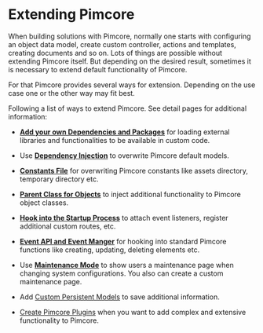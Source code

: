 # Extending Pimcore

When building solutions with Pimcore, normally one starts with configuring an object data model, 
create custom controller, actions and templates, creating documents and so on. Lots of things 
are possible without extending Pimcore itself. 
But depending on the desired result, sometimes it is necessary to extend default functionality
of Pimcore. 

For that Pimcore provides several ways for extension. Depending on the use case one or the other
way may fit best. 

Following a list of ways to extend Pimcore. See detail pages for additional information: 

* [**Add your own Dependencies and Packages**](./01_Add_your_own_Dependencies_and_Packages.md) for loading external libraries and functionalities 
 to be available in custom code. 
 
* Use [**Dependency Injection**](./03_Dependency_Injection.md) to overwrite Pimcore default models. 

* [**Constants File**](./05_Constants_File.md) for overwriting Pimcore constants like assets
 directory, temporary directory etc. 
 
* [**Parent Class for Objects**](./07_Parent_Class_for_Objects.md) to inject additional functionality
 to Pimcore object classes. 
 
* [**Hook into the Startup Process**](./09_Hook_into_the_Startup_Process.md) to attach event listeners, 
 register additional custom routes, etc. 
 
* [**Event API and Event Manger**](./11_Event_API_and_EventManager.md) for hooking into standard
 Pimcore functions like creating, updating, deleting elements etc. 
 
* Use [**Maintenance Mode**](./15_Maintenance_Mode.md) to show users a maintenance page when 
 changing system configurations. You also can create a custom maintenance page. 
 
* Add [Custom Persistent Models](./17_Custom_Persistent_Models.md) to save additional information. 

* [Create Pimcore Plugins](./13_Plugins_Developers_Guide/_index.md) when you want to add complex and extensive functionality to Pimcore. 